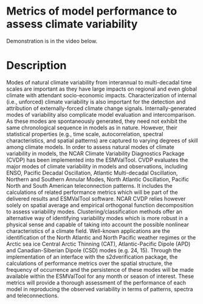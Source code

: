 # Metrics of model performance to assess climate variability

Demonstration is in the video below.


# Description
Modes of natural climate variability from interannual to multi-decadal time scales are important as they have large impacts on regional and even global climate with attendant socio-economic impacts. Characterization of internal (i.e., unforced) climate variability is also important for the detection and attribution of externally-forced climate change signals. 
Internally-generated modes of variability also complicate model evaluation and intercomparison. As these modes are spontaneously generated, they need not exhibit the same chronological sequence in models as in nature. However, their statistical properties (e.g., time scale, autocorrelation, spectral characteristics, and spatial patterns) are captured to varying degrees of skill among climate models. 
In order to assess natural modes of climate variability in models, the NCAR Climate Variability Diagnostics Package (CVDP) has been implemented into the ESMValTool. 
CVDP evaluates the major modes of climate variability in models and observations, including ENSO, Pacific Decadal Oscillation, Atlantic Multi-decadal Oscillation, Northern and Southern Annular Modes, North Atlantic Oscillation, Pacific North and South American teleconnection patterns. 
It includes the calculations of related performance metrics which will be part of the delivered results and ESMValTool software. 
NCAR CVDP relies however solely on spatial average and empirical orthogonal function decomposition to assess variability modes. 
Clustering/classification methods offer an alternative way of identifying variability modes which is more robust in a physical sense and capable of taking into account the possible nonlinear characteristics of a climate field. 
Well-known applications are the identification of the North Atlantic and North Pacific weather regimes or the Arctic sea ice Central Arctic Thinning (CAT), Atlantic-Pacific Dipole (APD) and Canadian-Siberian Dipole (CSD) modes (e.g. 24, 15). 
Through the implementation of an interface with the s2dverification package, the calculations of performance metrics over the spatial structure, the frequency of occurrence and the persistence of these modes will be made available within the ESMValTool for any month or season of interest. 
These metrics will provide a thorough assessment of the performance of each model in reproducing the observed variability in terms of patterns, spectra and teleconnections.

